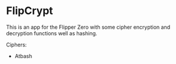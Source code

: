 # FlipCrypt

This is an app for the Flipper Zero with some cipher encryption and decryption functions well as hashing.

Ciphers:
<ul>
  <li>Atbash</li>
</ul>
